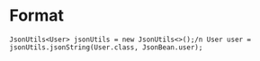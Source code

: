 # Format
`JsonUtils<User> jsonUtils = new JsonUtils<>();/n
User user = jsonUtils.jsonString(User.class, JsonBean.user);`